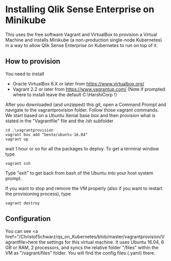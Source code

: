  # Installing Qlik Sense Enterprise on Minikube
 
 This uses the free software Vagrant and VirtualBox to provision a Virtual Machine and installs Minikube (a non-production single-node Kubernetes) in a way to allow Qlik Sense Enterprise on Kubernetes to run on top of it.
 
 ## How to provision 

You need to install 

 - Oracle VirtualBox 6.X or later from https://www.virtualbox.org/
 - Vagrant 2.2 or later from https://www.vagrantup.com/ (Note if prompted where to install leave the default C:\HarshiCorp !)
 
 After you downloaded (and unzipped) this git, open a Command Prompt and navigate to the vagrantprovision folder.
 Follow those vagrant commands. We start based on a Ubuntu Xenial base box and then provision what is stated in the "Vagrantfile" 
 file and the /sh subfolder
``` 
cd .\vagrantprovision
vagrant box add "bento/ubuntu-16.04"
vagrant up
```
wait 1 hour or so for all the packages to deploy. To get a terminal window type
```
vagrant ssh
```
Type "exit" to get back from bash of the Ubuntu into your host system prompt.

If you want to stop and remove the VM properly (also if you want to restart the provisioning process), type
```
vagrant destroy
```

 ## Configuration

You can see <a href="/ChristofSchwarz/qs_on_Kubernetes/blob/master/vagrantprovision/Vagrantfile>here the settings</a> for this virtual machine. It uses Ubuntu 16.04, 6 GB or RAM, 2 processors, and syncs the relative folder "/files" within the VM as "/vagrant/files" folder. You will find the config files (.yaml) there.

